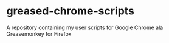 greased-chrome-scripts
======================

A repository containing my user scripts for Google Chrome ala Greasemonkey for Firefox
